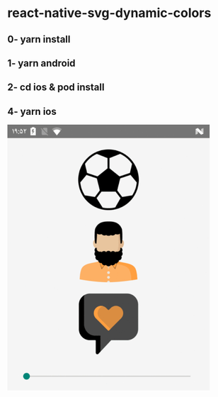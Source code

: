 # react-native-svg-dynamic-colors

## 0- yarn install

## 1- yarn android

## 2- cd ios & pod install

## 4- yarn ios

![result](result.gif)